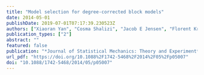 ```yaml
---
title: "Model selection for degree-corrected block models"
date: 2014-05-01
publishDate: 2019-07-01T07:17:39.230523Z
authors: ["Xiaoran Yan", "Cosma Shalizi", "Jacob E Jensen", "Florent Krzakala", "Cristopher Moore", "Lenka Zdeborová", "Pan Zhang", "Yaojia Zhu"]
publication_types: ["2"]
abstract: ""
featured: false
publication: "*Journal of Statistical Mechanics: Theory and Experiment*"
url_pdf: "https://doi.org/10.1088%2F1742-5468%2F2014%2F05%2Fp05007"
doi: "10.1088/1742-5468/2014/05/p05007"
---
```



